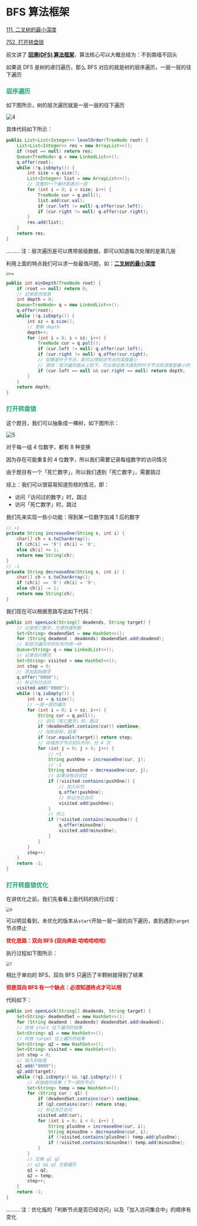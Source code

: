 # BFS 算法框架

[111. 二叉树的最小深度](https://leetcode-cn.com/problems/minimum-depth-of-binary-tree/)

[752. 打开转盘锁](https://leetcode-cn.com/problems/open-the-lock/)



前文讲了 **[回溯(DFS) 算法框架](./回溯(DFS).html)**，算法核心可以大概总结为：不到南墙不回头

如果说 DFS 是树的递归遍历，那么 BFS 对应的就是树的层序遍历，一层一层的往下遍历

### <font color=#1FA774>层序遍历</font>

如下图所示，树的层次遍历就是一层一层的往下遍历

![4](https://cdn.jsdelivr.net/gh/LFool/image-hosting@master/20220418/2020401650284440NwZ7OM4.svg)

具体代码如下所示：

```java
public List<List<Integer>> levelOrder(TreeNode root) {
    List<List<Integer>> res = new ArrayList<>();
    if (root == null) return res;
    Queue<TreeNode> q = new LinkedList<>();
    q.offer(root);
    while (!q.isEmpty()) {
        int size = q.size();
        List<Integer> list = new ArrayList<>();
        // 完整的一个循环即表示一层
        for (int i = 0; i < size; i++) {
            TreeNode cur = q.poll();
            list.add(cur.val);
            if (cur.left != null) q.offer(cur.left);
            if (cur.right != null) q.offer(cur.right);
        }
        res.add(list);
    }
    return res;
}
```

<img src="https://cdn.jsdelivr.net/gh/LFool/image-hosting@master/20220226/16402516458648251645864825235pN5IJY.png" alt="image-20220226164025008" style="zoom:18%;" /> 注：层次遍历是可以携带层级数据，即可以知道每次处理的是第几层

利用上面的特点我们可以求一些最值问题，如：**[二叉树的最小深度](https://leetcode-cn.com/problems/minimum-depth-of-binary-tree/)**

<img src="https://cdn.jsdelivr.net/gh/LFool/image-hosting@master/20220418/2027431650284863iHh0Plex_depth.jpg" alt="img" style="zoom:50%;" />

```java
public int minDepth(TreeNode root) {
    if (root == null) return 0;
    // 记录层次信息
    int depth = 0;
    Queue<TreeNode> q = new LinkedList<>();
    q.offer(root);
    while (!q.isEmpty()) {
        int sz = q.size();
        // 更新 depth
        depth++;
        for (int i = 0; i < sz; i++) {
            TreeNode cur = q.poll();
            if (cur.left != null) q.offer(cur.left);
            if (cur.right != null) q.offer(cur.right);
            // 如果是叶子节点，即可以得知该节点的深度最小
            // 原因：层次遍历是从上到下，可以保证首次遇到的叶子节点的深度是最小的
            if (cur.left == null && cur.right == null) return depth;
        }
    }
    return depth;
}
```

### <font color=#1FA774>打开转盘锁</font>

这个题目，我们可以抽象成一棵树，如下图所示：

![5](https://cdn.jsdelivr.net/gh/LFool/image-hosting@master/20220418/2037021650285422cDCA4G5.svg)

对于每一组 4 位数字，都有 8 种变换

因为存在可能重复的 4 位数字，所以我们需要记录每组数字的访问情况

由于题目有一个「死亡数字」，所以我们遇到「死亡数字」，需要跳过

综上：我们可以很容易知道剪枝的情况，即：

- 访问「访问过的数字」时，跳过
- 访问「死亡数字」时，跳过

我们先来实现一些小功能：得到某一位数字加减 1 后的数字

```java
// +1
private String increaseOne(String s, int i) {
    char[] ch = s.toCharArray();
    if (ch[i] == '9') ch[i] = '0';
    else ch[i] += 1;
    return new String(ch);
}
// -1
private String decreaseOne(String s, int i) {
    char[] ch = s.toCharArray();
    if (ch[i] == '0') ch[i] = '9';
    else ch[i] -= 1;
    return new String(ch);
}
```

我们现在可以根据思路写出如下代码：

```java
public int openLock(String[] deadends, String target) {
    // 记录死亡数字，方便快速判断
    Set<String> deadendSet = new HashSet<>();
    for (String deadend : deadends) deadendSet.add(deadend);
    // 和层次遍历中的队列作用一样
    Queue<String> q = new LinkedList<>();
    // 记录访问情况
    Set<String> visited = new HashSet<>();
    int step = 0;
    // 添加起始数字
    q.offer("0000");
    // 标记为已访问
    visited.add("0000");
    while (!q.isEmpty()) {
        int sz = q.size();
        // 一层一层的遍历
        for (int i = 0; i < sz; i++) {
            String cur = q.poll();
            // 访问「死亡数字」时，跳过
            if (deadendSet.contains(cur)) continue;
            // 找到目标，结束
            if (cur.equals(target)) return step;
            // 存储孩子节点到队列中，分 4 次
            for (int j = 0; j < 4; j++) {
                // +1
                String pushOne = increaseOne(cur, j);
                // -1
                String minusOne = decreaseOne(cur, j);
                // 如果没有访问过
                if (!visited.contains(pushOne)) {
                    // 加入队列
                    q.offer(pushOne);
                    // 标记为已访问
                    visited.add(pushOne);
                }
                // 同上
                if (!visited.contains(minusOne)) {
                    q.offer(minusOne);
                    visited.add(minusOne);
                }
            }
        }
        step++;
    }
    return -1;
}
```

### <font color=#1FA774>打开转盘锁优化</font>

在讲优化之前，我们先看看上面代码的执行过程：

<img src="https://cdn.jsdelivr.net/gh/LFool/image-hosting@master/20220418/2125201650288320KqYXP96.svg" alt="6" style="zoom:67%;" />

可以明显看到，未优化的版本从`start`开始一层一层的向下遍历，直到遇到`target`节点停止

**<font color='red'>优化思路：双向 BFS (双向奔赴 哈哈哈哈哈)</font>**

执行过程如下图所示：

<img src="https://cdn.jsdelivr.net/gh/LFool/image-hosting@master/20220418/2157121650290232AzIJuv7.svg" alt="7" style="zoom:67%;" />

相比于单向的 BFS，双向 BFS 只遍历了半颗树就得到了结果

**<font color='red'>但是双向 BFS 有一个缺点：必须知道终点才可以用</font>**

代码如下：

```java
public int openLock(String[] deadends, String target) {
    Set<String> deadendSet = new HashSet<>();
    for (String deadend : deadends) deadendSet.add(deadend);
    // 存放 start 往下遍历的结果
    Set<String> q1 = new HashSet<>();
    // 存放 target 往上遍历的结果
    Set<String> q2 = new HashSet<>();
    Set<String> visited = new HashSet<>();
    int step = 0;
    // 加入初始值
    q1.add("0000");
    q2.add(target);
    while (!q1.isEmpty() && !q2.isEmpty()) {
        // 存放临时结果 (下一层的节点)
        Set<String> temp = new HashSet<>();
        for (String cur : q1) {
            if (deadendSet.contains(cur)) continue;
            if (q2.contains(cur)) return step;
            // 标记为已访问
            visited.add(cur);
            for (int i = 0; i < 4; i++) {
                String plusOne = increaseOne(cur, i);
                String minusOne = decreaseOne(cur, i);
                if (!visited.contains(plusOne)) temp.add(plusOne);
                if (!visited.contains(minusOne)) temp.add(minusOne);
            }
        }
        // 交换 q1 q2
        // q1 && q2 交替遍历
        q1 = q2;
        q2 = temp;
        step++;
    }
    return -1;
}
```

<img src="https://cdn.jsdelivr.net/gh/LFool/image-hosting@master/20220226/16402516458648251645864825235pN5IJY.png" alt="image-20220226164025008" style="zoom:18%;" /> 注：优化版的「判断节点是否已经访问」以及「加入访问集合中」的顺序有变化